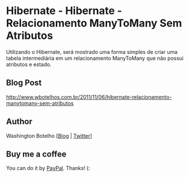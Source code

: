 # Hibernate - Hibernate - Relacionamento ManyToMany Sem Atributos

Utilizando o Hibernate, será mostrado uma forma simples de criar uma tabela intermediária
em um relacionamento ManyToMany que não possui atributos e estado.

## Blog Post

http://www.wbotelhos.com.br/2011/11/06/hibernate-relacionamento-manytomany-sem-atributos

## Author

Washington Botelho [[Blog](http://wbotelhos.com.br) | [Twitter](http://twitter.com/#!/wbotelhos)]

## Buy me a coffee

You can do it by [PayPal](https://www.paypal.com/cgi-bin/webscr?cmd=_donations&business=X8HEP2878NDEG&item_name=jQuery%20Styly). Thanks! (: